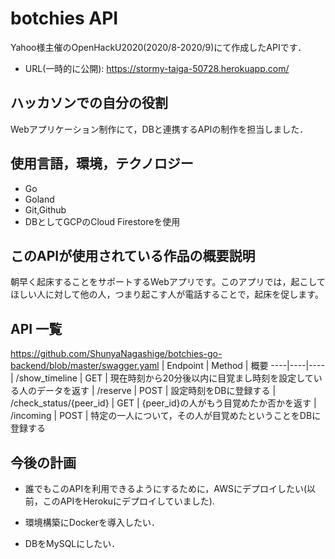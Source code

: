 # botchies API
Yahoo様主催のOpenHackU2020(2020/8-2020/9)にて作成したAPIです．
- URL(一時的に公開): https://stormy-taiga-50728.herokuapp.com/ 

## ハッカソンでの自分の役割
Webアプリケーション制作にて，DBと連携するAPIの制作を担当しました．

## 使用言語，環境，テクノロジー
- Go
- Goland
- Git,Github
- DBとしてGCPのCloud Firestoreを使用

## このAPIが使用されている作品の概要説明
朝早く起床することをサポートするWebアプリです。このアプリでは，起こしてほしい人に対して他の人，つまり起こす人が電話することで，起床を促します。

## API 一覧
https://github.com/ShunyaNagashige/botchies-go-backend/blob/master/swagger.yaml
| Endpoint | Method | 概要
----|----|---- 
| /show_timeline | GET | 現在時刻から20分後以内に目覚まし時刻を設定している人のデータを返す
| /reserve | POST |	設定時刻をDBに登録する
| /check_status/{peer_id} | GET | {peer_id}の人がもう目覚めたか否かを返す
| /incoming | POST | 特定の一人について，その人が目覚めたということをDBに登録する

## 今後の計画
- 誰でもこのAPIを利用できるようにするために，AWSにデプロイしたい(以前，このAPIをHerokuにデプロイしていました).
- 環境構築にDockerを導入したい．

- DBをMySQLにしたい．